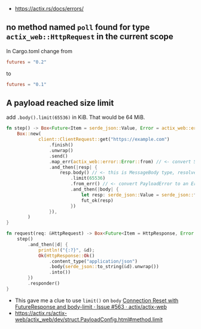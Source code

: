 - https://actix.rs/docs/errors/

## no method named `poll` found for type `actix_web::HttpRequest` in the current scope

In Cargo.toml change from

```toml
futures = "0.2"
```

to

```toml
futures = "0.1"
```

## A payload reached size limit

add `.body().limit(65536)` in KiB. That would be 64 MiB.

```rust
fn step() -> Box<Future<Item = serde_json::Value, Error = actix_web::error::Error>> {
    Box::new(
            client::ClientRequest::get("https://example.com")
                .finish()
                .unwrap()
                .send()
                .map_err(actix_web::error::Error::from) // <- convert SendRequestError to an Error
                .and_then(|resp| {
                    resp.body() // <- this is MessageBody type, resolves to complete body
                        .limit(65536)
                        .from_err() // <- convert PayloadError to an Error
                        .and_then(|body| {
                            let resp: serde_json::Value = serde_json::from_slice(&body).unwrap();
                            fut_ok(resp)
                        })
                }),
        )
}

fn request(req: &HttpRequest) -> Box<Future<Item = HttpResponse, Error = actix_web::error::Error>> {
    step()
        .and_then(|d| {
            println!("{:?}", &d);
            Ok(HttpResponse::Ok()
                .content_type("application/json")
                .body(serde_json::to_string(&d).unwrap())
                .into())
        })
        .responder()
}
```

- This gave me a clue to use `limit()` on `body` [Connection Reset with FutureResponse and body-limit · Issue #563 · actix/actix-web](https://github.com/actix/actix-web/issues/563#issuecomment-433283112)
- https://actix.rs/actix-web/actix_web/dev/struct.PayloadConfig.html#method.limit
